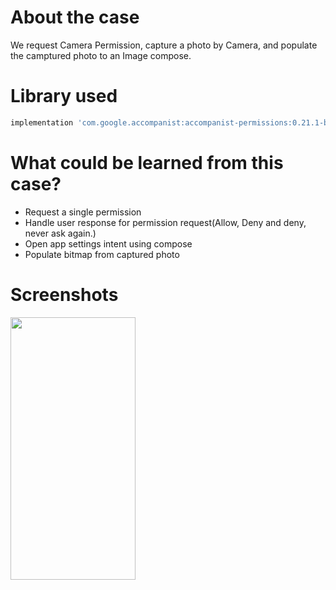 # About the case

We request Camera Permission, capture a photo by Camera, and populate the camptured photo to an Image compose.



# Library used
``` gradle
implementation 'com.google.accompanist:accompanist-permissions:0.21.1-beta'
``` 



# What could be learned from this case?
- Request a single permission
- Handle user response for permission request(Allow, Deny and deny, never ask again.)
- Open app settings intent using compose
- Populate bitmap from captured photo


# Screenshots
<img src= "https://user-images.githubusercontent.com/25938149/179392608-39edb602-5663-4e16-a8f8-89e225423575.png" width="200" height="420"/>
